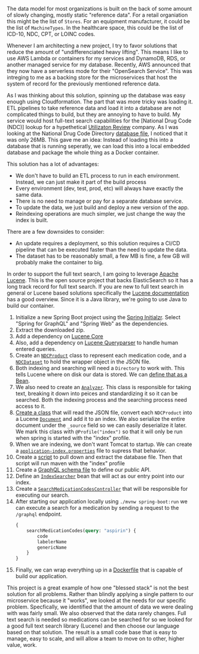 The data model for most organizations is built on the back of some amount of slowly changing, mostly static "reference data". 
For a retail organiation this might be the list of `Stores`. 
For an equipment manufacturer, it could be the list of `MachineTypes`. 
In the healthcare space, this could be the list of ICD-10, NDC, CPT, or LOINC codes. 

Whenever I am architecting a new project, I try to favor solutions that reduce the amount of "undifferenciated heavy lifting". 
This means I like to use AWS Lambda or containers for my services and DynamoDB, RDS, or another managed service for my database.
Recently, AWS announced that they now have a serverless mode for their "OpenSearch Service".
This was intreging to me as a backing store for the microservices that host the system of record for the previously mentioned reference data.

As I was thinking about this solution, spinning up the database was easy enough using Cloudformation. 
The part that was more tricky was loading it.
ETL pipelines to take reference data and load it into a database are not complicated things to build, but they are annoying to have to build.
My service would host full-text search capabilities for the [National Drug Code (NDC)] lookup for a hypethetical [Utilizaton Review](https://en.wikipedia.org/wiki/Utilization_management) company.
As I was looking at the National Drug Code Directory [database file](https://download.open.fda.gov/drug/ndc/drug-ndc-0001-of-0001.json.zip), I noticed that it was only 26MB.
This gave me an idea: Instead of loading this into a database that is running seperatly, we can load this into a local embedded database and package the whole thing as a Docker container.

This solution has a lot of advantages:
- We don't have to build an ETL process to run in each environment. Instead, we can just make it part of the build process
- Every environment (dev, test, prod, etc) will always have exactly the same data.
- There is no need to manage or pay for a separate database service.
- To update the data, we just build and deploy a new version of the app.
- Reindexing operations are much simpler, we just change the way the index is built.

There are a few downsides to consider:
- An update requires a deployment, so this solution requires a CI/CD pipeline that can be executed faster than the need to update the data.
- The dataset has to be reasonably small, a few MB is fine, a few GB will probably make the container to big.

In order to support the full text search, I am going to leverage [Apache Lucene](https://lucene.apache.org).
This is the open source project that backs ElasticSearch so it has a long track record for full text search.
If you are new to full text search in general or Lucene based solutions specifically the [Lucene documentation](https://lucene.apache.org/core/9_4_2/index.html) has a good overview.
Since it is a Java library, we're going to use Java to build our container.


1. Initialize a new Spring Boot project using the [Spring Initialzr](https://start.spring.io).
    Select "Spring for GraphQL" and "Spring Web" as the dependencies.
1. Extract the downloaded zip.
1. Add a dependency on [Lucene Core](https://mvnrepository.com/artifact/org.apache.lucene/lucene-core/9.4.2)
1. Also, add a dependency on [Lucene Queryparser](https://mvnrepository.com/artifact/org.apache.lucene/lucene-queryparser/9.4.2) to handle human entered queries.
1. Create an [`NDCProduct`](./src/main/java/com/sourceallies/lucinemeds/NDCProduct.java) class to represent each medication code, and a [`NDCDataset`](./src/main/java/com/sourceallies/lucinemeds/loader/NDCDataset.java) to hold the wrapper object in the JSON file.
1. Both indexing and searching will need a `Directory` to work with.
    This tells Lucene where on disk our data is stored.
    We can [define that as a Bean](./src/main/java/com/sourceallies/lucinemeds/LucineMedsApplication.java).
1. We also need to create an [`Analyzer`](https://lucene.apache.org/core/9_4_2/core/org/apache/lucene/analysis/Analyzer.html).
    This class is responsible for taking text, breaking it down into peices and standardizing it so it can be searched.
    Both the indexing process and the searching process need access to it.
1. [Create a class](./src/main/java/com/sourceallies/lucinemeds/loader/IndexBuilder.java) that will read the JSON file, convert each `NDCProduct` into a Lucene [`Document`](https://lucene.apache.org/core/9_4_2/core/org/apache/lucene/document/Document.html) and add it to an index.
    We also serialize the entire document under the `_source` field so we can easily deserialize it later.
    We mark this class with `@Profile("index")` so that it will only be run when spring is started with the "index" profile.
1. When we are indexing, we don't want Tomcat to startup. 
    We can create a [`application-index.properties`](./src/main/resources/application-index.properties) file to supress that behavior.
1. Create a [script](./build-index-file.sh) to pull down and extract the database file.
    Then that script will run maven with the "index" profile
1. Create a [GraphQL schema file](./src/main/resources/graphql/schema.graphqls) to define our public API.
1. Define an [`IndexSearcher`](./src/main/java/com/sourceallies/lucinemeds/LucineMedsApplication.java) bean that will act as our entry point into our index.
1. Create a [`SearchMedicationCodesController`](./src/main/java/com/sourceallies/lucinemeds/SearchMedicationCodesController.java) that will be responsible for executing our search.
1. After starting our application locally using `./mvnw spring-boot:run` we can execute a search for a medication by sending a request to the `/graphql` endpoint.
    ```Graphql
    {
        searchMedicationCodes(query: "aspirin") {
            code
            labelerName
            genericName
        }
    }
    ```
1. Finally, we can wrap everything up in a [Dockerfile](./Dockerfile) that is capable of build our application.

This project is a great example of how one "blessed stack" is not the best solution for all problems.
Rather than blindly applying a single pattern to our microservice because it "works", we looked at the needs for our specific problem. 
Specfically, we identified that the amount of data we were dealing with was fairly small.
We also observed that the data rarely changes.
Full text search is needed so medications can be searched for so we looked for a good full text search library (Lucene) and then choose our language based on that solution.
The result is a small code base that is easy to manage, easy to scale, and will allow a team to move on to other, higher value, work.